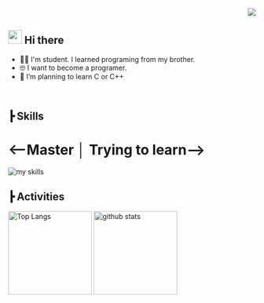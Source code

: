 
<div align="right">
  <img src="https://komarev.com/ghpvc/?username=Hyoutan-Jp" />
</div>


## <img src="https://media.giphy.com/media/hvRJCLFzcasrR4ia7z/giphy.gif" width="28"> Hi there

- 🧑‍💻 I'm student. I learned programing from my brother.
- 🤓 I want to become a programer.
- 🌱 I’m planning to learn C or C++
<br>

## ┣ Skills 
# <--Master │ Trying to learn-->
<img alt="my skills" src="https://skillicons.dev/icons?theme=dark&perline=7&i=java,html,css,mysql,js,python,c,cpp" />

## ┣ Activities
<div align="left"> 
  <img alt="Top Langs" height="170px" src="https://github-readme-stats.vercel.app/api?username=Hyoutan-Jp&theme=vue-dark&layout=compact" />
  <img alt="github stats" height="170px" src="https://github-readme-stats.vercel.app/api/top-langs/?username=Hyoutan-Jp&theme=vue-dark&layout=compact" />
</div>